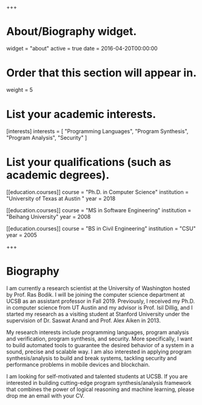 +++
# About/Biography widget.
widget = "about"
active = true
date = 2016-04-20T00:00:00

# Order that this section will appear in.
weight = 5

# List your academic interests.
[interests]
  interests = [
    "Programming Languages",
    "Program Synthesis",
    "Program Analysis",
    "Security"
  ]

# List your qualifications (such as academic degrees).
[[education.courses]]
  course = "Ph.D. in Computer Science"
  institution = "University of Texas at Austin "
  year = 2018

[[education.courses]]
  course = "MS in Software Engineering"
  institution = "Beihang University"
  year = 2008

[[education.courses]]
  course = "BS in Civil Engineering"
  institution = "CSU"
  year = 2005
 
+++

# Biography

I am currently a research scientist at the University of Washington hosted by Prof. Ras Bodik. I will be joining the computer science department at UCSB as an assistant professor in Fall 2019. 
Previously, I received my Ph.D. in computer science from UT Austin and my advisor is Prof. Isil Dillig, and I started my 
research as a visiting student at Stanford University under the supervision of Dr. Saswat Anand and Prof. Alex Aiken in 2013.

My research interests include programming languages, program analysis and verification, program synthesis, and security. More specifically, I want to build automated tools to guarantee the desired behavior of a system in a sound, precise and scalable way. I am also interested in applying program synthesis/analysis to build and break systems, tackling security and performance problems in mobile devices and blockchain.

 I am looking for self-motivated and talented students at UCSB. If you are interested in building cutting-edge program synthesis/analysis framework that combines the power of logical reasoning and machine learning, please drop me an email with your CV.
